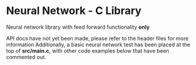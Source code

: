 # Neural Network - C Library
Neural network library with feed forward functionality **only**

API docs have not yet been made, please refer to the header files for more information
Additionally, a basic neural network test has been placed at the top of **src/main.c**, with other code examples below that have been commented out.
